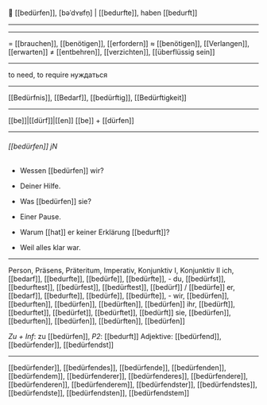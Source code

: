 🥺 [[bedürfen]], [bəˈdʏʁfn̩] | [[bedurfte]], haben [[bedurft]]

---

---
= [[brauchen]], [[benötigen]], [[erfordern]]
≈ [[benötigen]], [[Verlangen]], [[erwarten]]
≠ [[entbehren]], [[verzichten]], [[überflüssig sein]]

---
to need, to require
нуждаться

---
[[Bedürfnis]], [[Bedarf]], [[bedürftig]], [[Bedürftigkeit]]

---
[[be]]|[[dürf]]|[[en]]
[[be]] + [[dürfen]]


---
###### [[bedürfen]] jN
- Wessen [[bedürfen]] wir?
- Deiner Hilfe.

- Was [[bedürfen]] sie?
- Einer Pause.

- Warum [[hat]] er keiner Erklärung [[bedurft]]?
- Weil alles klar war.

---
Person, Präsens, Präteritum, Imperativ, Konjunktiv I,  Konjunktiv II 
ich, [[bedarf]], [[bedurfte]], [[bedürfe]], [[bedürfte]], -
du, [[bedürfst]], [[bedurftest]], [[bedürfest]], [[bedürftest]], [[bedürf]] / [[bedürfe]]
er, [[bedarf]], [[bedurfte]], [[bedürfe]], [[bedürfte]], -
wir, [[bedürfen]], [[bedurften]], [[bedürfen]], [[bedürften]], [[bedürfen]]
ihr, [[bedürft]], [[bedurftet]], [[bedürfet]], [[bedürftet]], [[bedürft]]
sie, [[bedürfen]], [[bedurften]], [[bedürfen]], [[bedürften]], [[bedürfen]]

*Zu + Inf*: zu [[bedürfen]], *P2*: [[bedurft]]
Adjektive: [[bedürfend]], [[bedürfender]], [[bedürfendst]]

---
[[bedürfender]], [[bedürfendes]], [[bedürfende]], [[bedürfenden]], [[bedürfendem]], [[bedürfenderer]], [[bedürfenderes]], [[bedürfendere]], [[bedürfenderen]], [[bedürfenderem]], [[bedürfendster]], [[bedürfendstes]], [[bedürfendste]], [[bedürfendsten]], [[bedürfendstem]]